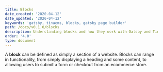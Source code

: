 ```yaml
---
title: Blocks
date_created: '2020-04-12'
date_updated: '2020-04-12'
keywords: 'gatsby, tinacms, blocks, gatsby page builder'
path: /docs/v0.1.0/blocks
description: Understanding blocks and how they work with Gatsby and Tina CMS.
order: '4.0'
type: document
---
```


A **block** can be defined as simply a section of a website. Blocks can range in functionality, from simply displaying a heading and some content, to allowing users to submit a form or checkout from an ecommerce store.